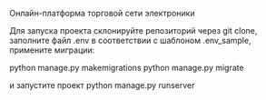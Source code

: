 Онлайн-платформа торговой сети электроники

Для запуска проекта склонируйте репозиторий через git clone, заполните файл .env в соответствии с шаблоном .env_sample, примените миграции:

  python manage.py makemigrations
  python manage.py migrate

и запустите проект python manage.py runserver
